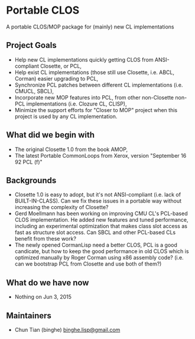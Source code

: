 # Portable CLOS
A portable CLOS/MOP package for (mainly) new CL implementations

## Project Goals
- Help new CL implementations quickly getting CLOS from ANSI-compliant Closette, or PCL,
- Help exist CL implementations (those still use Closette, i.e. ABCL, Corman) easier upgrading to PCL,
- Synchronize PCL patches between different CL implementations (i.e. CMUCL, SBCL),
- Incorporate new MOP features into PCL, from other non-Closette non-PCL implementations (i.e. Clozure CL, CLISP),
- Minimize the support efforts for "Closer to MOP" project when this project is used by any CL implementation.

## What did we begin with
- The original Closette 1.0 from the book AMOP,
- The latest Portable CommonLoops from Xerox, version "September 16 92 PCL (f)"

## Backgrounds
- Closette 1.0 is easy to adopt, but it's not ANSI-compliant (i.e. lack of BUILT-IN-CLASS). Can we fix these issues in a portable way without increasing the complexity of Closette? 
- Gerd Moellmann has been working on improving CMU CL's PCL-based CLOS implementation. He added new features and tuned performance, including an experimental optimization that makes class slot access as fast as structure slot access. Can SBCL and other PCL-based CLs benefit from these work?
- The newly opened CormanLisp need a better CLOS, PCL is a good candicate, but how to keep the good performance in old CLOS which is optimized manually by Roger Corman using x86 assembly code? (i.e. can we bootstrap PCL from Closette and use both of them?)

## What do we have now
- Nothing on Jun 3, 2015

## Maintainers
- Chun Tian (binghe) <binghe.lisp@gmail.com>
